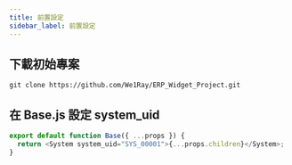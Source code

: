 ```yaml
---
title: 前置設定
sidebar_label: 前置設定
---
```


## 下載初始專案

```shell
git clone https://github.com/We1Ray/ERP_Widget_Project.git
```

## 在 Base.js 設定 system_uid

```javascript
export default function Base({ ...props }) {
  return <System system_uid="SYS_00001">{...props.children}</System>;
}
```
